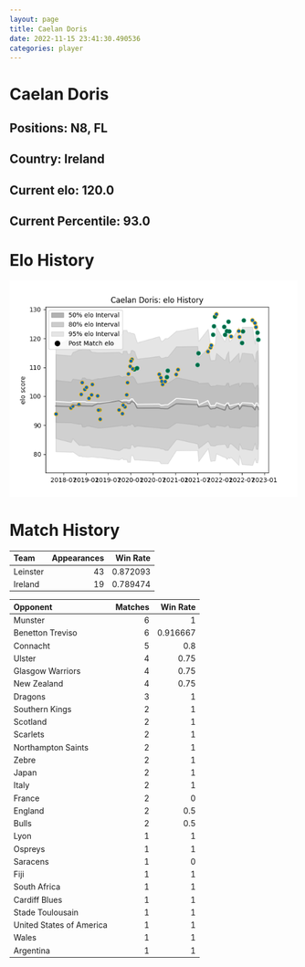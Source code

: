 ```yaml
---  
layout: page  
title: Caelan Doris  
date: 2022-11-15 23:41:30.490536  
categories: player  
---
```

# Caelan Doris

## Positions: N8, FL

## Country: Ireland

## Current elo: 120.0

## Current Percentile: 93.0

# Elo History


![elo history](history_CaelanDoris.png)
# Match History


| Team     |   Appearances |   Win Rate |
|:---------|--------------:|-----------:|
| Leinster |            43 |   0.872093 |
| Ireland  |            19 |   0.789474 |

| Opponent                 |   Matches |   Win Rate |
|:-------------------------|----------:|-----------:|
| Munster                  |         6 |   1        |
| Benetton Treviso         |         6 |   0.916667 |
| Connacht                 |         5 |   0.8      |
| Ulster                   |         4 |   0.75     |
| Glasgow Warriors         |         4 |   0.75     |
| New Zealand              |         4 |   0.75     |
| Dragons                  |         3 |   1        |
| Southern Kings           |         2 |   1        |
| Scotland                 |         2 |   1        |
| Scarlets                 |         2 |   1        |
| Northampton Saints       |         2 |   1        |
| Zebre                    |         2 |   1        |
| Japan                    |         2 |   1        |
| Italy                    |         2 |   1        |
| France                   |         2 |   0        |
| England                  |         2 |   0.5      |
| Bulls                    |         2 |   0.5      |
| Lyon                     |         1 |   1        |
| Ospreys                  |         1 |   1        |
| Saracens                 |         1 |   0        |
| Fiji                     |         1 |   1        |
| South Africa             |         1 |   1        |
| Cardiff Blues            |         1 |   1        |
| Stade Toulousain         |         1 |   1        |
| United States of America |         1 |   1        |
| Wales                    |         1 |   1        |
| Argentina                |         1 |   1        |